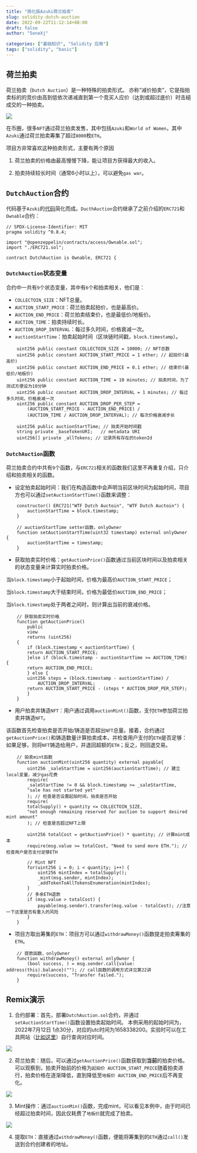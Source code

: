 ```yaml
---
title: "简化版Azuki荷兰拍卖"
slug: solidity-dutch-auction
date: 2022-09-22T11:12:14+08:00
draft: false
author: "5oneXj"

categories: ["基础知识", "Solidity 应用"]
tags: ["solidity", "basic"]
---
```


## 荷兰拍卖

荷兰拍卖（`Dutch Auction`）是一种特殊的拍卖形式。 亦称“减价拍卖”，它是指拍卖标的的竞价由高到低依次递减直到第一个竞买人应价（达到或超过底价）时击槌成交的一种拍卖。

![](https://raw.githubusercontent.com/jollysone/Picture-Library/master/blog/202303042321781.png)

在币圈，很多`NFT`通过荷兰拍卖发售，其中包括`Azuki`和`World of Women`，其中`Azuki`通过荷兰拍卖筹集了超过`8000`枚`ETH`。

项目方非常喜欢这种拍卖形式，主要有两个原因

1. 荷兰拍卖的价格由最高慢慢下降，能让项目方获得最大的收入。

2. 拍卖持续较长时间（通常6小时以上），可以避免`gas war`。

## `DutchAuction`合约

代码基于`Azuki`的[代码](https://etherscan.io/address/0xed5af388653567af2f388e6224dc7c4b3241c544#code)简化而成。`DucthAuction`合约继承了之前介绍的`ERC721`和`Ownable`合约：

```solidity
// SPDX-License-Identifier: MIT
pragma solidity ^0.8.4;

import "@openzeppelin/contracts/access/Ownable.sol";
import "./ERC721.sol";

contract DutchAuction is Ownable, ERC721 {
```

### `DutchAuction`状态变量

合约中一共有`9`个状态变量，其中有`6`个和拍卖相关，他们是：

- `COLLECTOIN_SIZE`：NFT总量。
- `AUCTION_START_PRICE`：荷兰拍卖起拍价，也是最高价。
- `AUCTION_END_PRICE`：荷兰拍卖结束价，也是最低价/地板价。
- `AUCTION_TIME`：拍卖持续时长。
- `AUCTION_DROP_INTERVAL`：每过多久时间，价格衰减一次。
- `auctionStartTime`：拍卖起始时间（区块链时间戳，`block.timestamp`）。

```solidity
    uint256 public constant COLLECTOIN_SIZE = 10000; // NFT总数
    uint256 public constant AUCTION_START_PRICE = 1 ether; // 起拍价(最高价)
    uint256 public constant AUCTION_END_PRICE = 0.1 ether; // 结束价(最低价/地板价)
    uint256 public constant AUCTION_TIME = 10 minutes; // 拍卖时间，为了测试方便设为10分钟
    uint256 public constant AUCTION_DROP_INTERVAL = 1 minutes; // 每过多久时间，价格衰减一次
    uint256 public constant AUCTION_DROP_PER_STEP =
        (AUCTION_START_PRICE - AUCTION_END_PRICE) /
        (AUCTION_TIME / AUCTION_DROP_INTERVAL); // 每次价格衰减步长
    
    uint256 public auctionStartTime; // 拍卖开始时间戳
    string private _baseTokenURI;   // metadata URI
    uint256[] private _allTokens; // 记录所有存在的tokenId 
```

### `DutchAuction`函数
荷兰拍卖合约中共有`9`个函数，与`ERC721`相关的函数我们这里不再重复介绍，只介绍和拍卖相关的函数。

- 设定拍卖起始时间：我们在构造函数中会声明当前区块时间为起始时间，项目方也可以通过`setAuctionStartTime()`函数来调整：

```solidity
    constructor() ERC721("WTF Dutch Auctoin", "WTF Dutch Auctoin") {
        auctionStartTime = block.timestamp;
    }

    // auctionStartTime setter函数，onlyOwner
    function setAuctionStartTime(uint32 timestamp) external onlyOwner {
        auctionStartTime = timestamp;
    }
```

- 获取拍卖实时价格：`getAuctionPrice()`函数通过当前区块时间以及拍卖相关的状态变量来计算实时拍卖价格。

当`block.timestamp`小于起始时间，价格为最高价`AUCTION_START_PRICE`；

当`block.timestamp`大于结束时间，价格为最低价`AUCTION_END_PRICE`；

当`block.timestamp`处于两者之间时，则计算出当前的衰减价格。

```solidity
    // 获取拍卖实时价格
    function getAuctionPrice()
        public
        view
        returns (uint256)
    {
        if (block.timestamp < auctionStartTime) {
        return AUCTION_START_PRICE;
        }else if (block.timestamp - auctionStartTime >= AUCTION_TIME) {
        return AUCTION_END_PRICE;
        } else {
        uint256 steps = (block.timestamp - auctionStartTime) /
            AUCTION_DROP_INTERVAL;
        return AUCTION_START_PRICE - (steps * AUCTION_DROP_PER_STEP);
        }
    }
```

- 用户拍卖并铸造`NFT`：用户通过调用`auctionMint()`函数，支付`ETH`参加荷兰拍卖并铸造`NFT`。

该函数首先检查拍卖是否开始/铸造是否超出`NFT`总量。接着，合约通过`getAuctionPrice()`和铸造数量计算拍卖成本，并检查用户支付的`ETH`是否足够：如果足够，则将`NFT`铸造给用户，并退回超额的`ETH`；反之，则回退交易。

```solidity
    // 拍卖mint函数
    function auctionMint(uint256 quantity) external payable{
        uint256 _saleStartTime = uint256(auctionStartTime); // 建立local变量，减少gas花费
        require(
        _saleStartTime != 0 && block.timestamp >= _saleStartTime,
        "sale has not started yet"
        ); // 检查是否设置起拍时间，拍卖是否开始
        require(
        totalSupply() + quantity <= COLLECTOIN_SIZE,
        "not enough remaining reserved for auction to support desired mint amount"
        ); // 检查是否超过NFT上限

        uint256 totalCost = getAuctionPrice() * quantity; // 计算mint成本
        require(msg.value >= totalCost, "Need to send more ETH."); // 检查用户是否支付足够ETH
        
        // Mint NFT
        for(uint256 i = 0; i < quantity; i++) {
            uint256 mintIndex = totalSupply();
            _mint(msg.sender, mintIndex);
            _addTokenToAllTokensEnumeration(mintIndex);
        }
        // 多余ETH退款
        if (msg.value > totalCost) {
            payable(msg.sender).transfer(msg.value - totalCost); //注意一下这里是否有重入的风险
        }
    }
```

- 项目方取出筹集的`ETH`：项目方可以通过`withdrawMoney()`函数提走拍卖筹集的`ETH`。

```solidity
    // 提款函数，onlyOwner
    function withdrawMoney() external onlyOwner {
        (bool success, ) = msg.sender.call{value: address(this).balance}(""); // call函数的调用方式详见第22讲
        require(success, "Transfer failed.");
    }
```
## Remix演示

1. 合约部署：首先，部署`DutchAuction.sol`合约，并通过`setAuctionStartTime()`函数设置拍卖起始时间。
本例采用的起始时间为，2022年7月12日 1点30分，对应的utc时间为1658338200。实验时可以在工具网站（[比如这里](https://tool.chinaz.com/tools/unixtime.aspx)）自行查询对应时间。

![](https://raw.githubusercontent.com/jollysone/Picture-Library/master/blog/202303042323326.png)

2. 荷兰拍卖：随后，可以通过`getAuctionPrice()`函数获取到**当前**的拍卖价格。可以观察到，拍卖开始前的价格为`起拍价 AUCTION_START_PRICE`随着拍卖进行，拍卖价格在逐渐降低，直到降低至`地板价 AUCTION_END_PRICE`后不再变化。

![](https://raw.githubusercontent.com/jollysone/Picture-Library/master/blog/202303042323017.png)

3. Mint操作：通过`auctionMin()`函数，完成mint，可以看见本例中，由于时间已经超过拍卖时间，因此仅耗费了`地板价`就完成了拍卖。

![](https://raw.githubusercontent.com/jollysone/Picture-Library/master/blog/202303042324686.png)

4. 提取`ETH`：直接通过`withdrawMoney()`函数，便能将筹集到的`ETH`通过`call()`发送到合约创建者的地址。